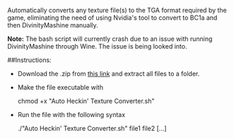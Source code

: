 Automatically converts any texture file(s) to the TGA format required by the game, eliminating the need of using Nvidia's tool to convert to BC1a and then DivinityMashine manually.

**Note:** The bash script will currently crash due to an issue with running DivinityMashine through Wine. The issue is being looked into.

##Instructions:

* Download the .zip from [this link](https://discord.com/channels/570112501853978624/693113846688383029/808690468292263986) and extract all files to a folder.

* Make the file executable with

    chmod +x "Auto Heckin' Texture Converter.sh"

* Run the file with the following syntax

    ./"Auto Heckin' Texture Converter.sh" file1 file2 [...]
